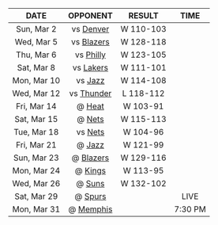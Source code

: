 |    DATE     |             OPPONENT             |  RESULT   |  TIME   |
|:-----------:|:--------------------------------:|:---------:|:-------:|
| Sun, Mar 2  |  vs [Denver](/r/denvernuggets)   | W 110-103 |         |
| Wed, Mar 5  |     vs [Blazers](/r/ripcity)     | W 128-118 |         |
| Thu, Mar 6  |      vs [Philly](/r/sixers)      | W 123-105 |         |
| Sat, Mar 8  |      vs [Lakers](/r/lakers)      | W 111-101 |         |
| Mon, Mar 10 |      vs [Jazz](/r/UtahJazz)      | W 114-108 |         |
| Wed, Mar 12 |     vs [Thunder](/r/Thunder)     | L 118-112 |         |
| Fri, Mar 14 |        @ [Heat](/r/heat)         | W 103-91  |         |
| Sat, Mar 15 |       @ [Nets](/r/GoNets)        | W 115-113 |         |
| Tue, Mar 18 |       vs [Nets](/r/GoNets)       | W 104-96  |         |
| Fri, Mar 21 |      @ [Jazz](/r/UtahJazz)       | W 121-99  |         |
| Sun, Mar 23 |     @ [Blazers](/r/ripcity)      | W 129-116 |         |
| Mon, Mar 24 |       @ [Kings](/r/kings)        | W 113-95  |         |
| Wed, Mar 26 |        @ [Suns](/r/suns)         | W 132-102 |         |
| Sat, Mar 29 |      @ [Spurs](/r/NBASpurs)      |           |  LIVE   |
| Mon, Mar 31 | @ [Memphis](/r/memphisgrizzlies) |           | 7:30 PM |